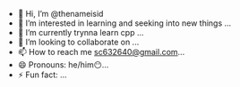 - 👋 Hi, I’m @thenameisid
- 👀 I’m interested in learning and seeking into new things ... 
- 🌱 I’m currently trynna learn cpp ...
- 💞️ I’m looking to collaborate on ...
- 📫 How to reach me sc632640@gmail.com...
- 😄 Pronouns: he/him😶...
- ⚡ Fun fact: ...

<!---
thenameisid/thenameisid is a ✨ special ✨ repository because its `README.md` (this file) appears on your GitHub profile.
You can click the Preview link to take a look at your changes.
--->
